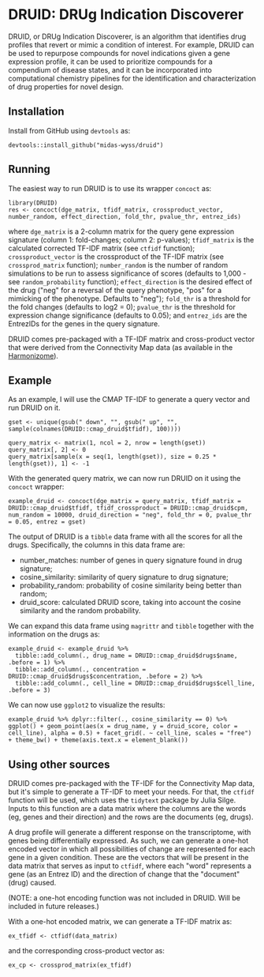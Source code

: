 # DRUID: DRUg Indication Discoverer

DRUID, or DRUg Indication Discoverer, is an algorithm that identifies drug profiles that revert or mimic a condition of interest.  For example, DRUID can be used to repurpose compounds for novel indications given a gene expression profile, it can be used to prioritize compounds for a compendium of disease states, and it can be incorporated into computational chemistry pipelines for the identification and characterization of drug properties for novel design. 

## Installation

Install from GitHub using `devtools` as:

```
devtools::install_github("midas-wyss/druid")
```

## Running
The easiest way to run DRUID is to use its wrapper `concoct` as:

```
library(DRUID)
res <- concoct(dge_matrix, tfidf_matrix, crossproduct_vector, number_random, effect_direction, fold_thr, pvalue_thr, entrez_ids)
```

where `dge_matrix` is a 2-column matrix for the query gene expression signature (column 1: fold-changes; column 2: p-values); `tfidf_matrix` is the calculated corrected TF-IDF matrix (see `ctfidf` function); `crossproduct_vector` is the crossproduct of the TF-IDF matrix (see `crossprod_matrix` function); `number_random` is the number of random simulations to be run to assess significance of scores (defaults to 1,000 - see `random_probability` function); `effect_direction` is the desired effect of the drug ("neg" for a reversal of the query phenotype, "pos" for a mimicking of the phenotype. Defaults to "neg"); `fold_thr` is a threshold for the fold changes (defaults to log2 = 0); `pvalue_thr` is the threshold for expression change significance (defaults to 0.05); and `entrez_ids` are the EntrezIDs for the genes in the query signature.

DRUID comes pre-packaged with a TF-IDF matrix and cross-product vector that were derived from the Connectivity Map data (as available in the [Harmonizome](http://amp.pharm.mssm.edu/Harmonizome/)). 

## Example
As an example, I will use the CMAP TF-IDF to generate a query vector and run DRUID on it.

```
gset <- unique(gsub(" down", "", gsub(" up", "", sample(colnames(DRUID::cmap_druid$tfidf), 100))))

query_matrix <- matrix(1, ncol = 2, nrow = length(gset))
query_matrix[, 2] <- 0
query_matrix[sample(x = seq(1, length(gset)), size = 0.25 * length(gset)), 1] <- -1
```

With the generated query matrix, we can now run DRUID on it using the `concoct` wrapper:

```
example_druid <- concoct(dge_matrix = query_matrix, tfidf_matrix = DRUID::cmap_druid$tfidf, tfidf_crossproduct = DRUID::cmap_druid$cpm, num_random = 10000, druid_direction = "neg", fold_thr = 0, pvalue_thr = 0.05, entrez = gset)
```

The output of DRUID is a `tibble` data frame with all the scores for all the drugs.  Specifically, the columns in this data frame are:

  * number_matches: number of genes in query signature found in drug signature;
  * cosine_similarity: similarity of query signature to drug signature;
  * probability_random: probability of cosine similarity being better than random;
  * druid_score: calculated DRUID score, taking into account the cosine similarity and the random probability.
  
We can expand this data frame using `magrittr` and `tibble` together with the information on the drugs as:

```
example_druid <- example_druid %>% 
  tibble::add_column(., drug_name = DRUID::cmap_druid$drugs$name, .before = 1) %>%
  tibble::add_column(., concentration = DRUID::cmap_druid$drugs$concentration, .before = 2) %>%
  tibble::add_column(., cell_line = DRUID::cmap_druid$drugs$cell_line, .before = 3)
```

We can now use `ggplot2` to visualize the results:

```
example_druid %>% dplyr::filter(., cosine_similarity == 0) %>% ggplot() + geom_point(aes(x = drug_name, y = druid_score, color = cell_line), alpha = 0.5) + facet_grid(. ~ cell_line, scales = "free") + theme_bw() + theme(axis.text.x = element_blank())
```

## Using other sources
DRUID comes pre-packaged with the TF-IDF for the Connectivity Map data, but it's simple to generate a TF-IDF to meet your needs.  For that, the `ctfidf` function will be used, which uses the `tidytext` package by Julia Silge. Inputs to this function are a data matrix where the columns are the words (eg, genes and their direction) and the rows are the documents (eg, drugs).  

A drug profile will generate a different response on the transcriptome, with genes being differentially expressed.  As such, we can generate a one-hot encoded vector in which all possibilities of change are represented for each gene in a given condition.  These are the vectors that will be present in the data matrix that serves as input to `ctfidf`, where each "word" represents a gene (as an Entrez ID) and the direction of change that the "document" (drug) caused.

(NOTE: a one-hot encoding function was not included in DRUID.  Will be included in future releases.)

With a one-hot encoded matrix, we can generate a TF-IDF matrix as:

```
ex_tfidf <- ctfidf(data_matrix)
```

and the corresponding cross-product vector as:

```
ex_cp <- crossprod_matrix(ex_tfidf)
```
